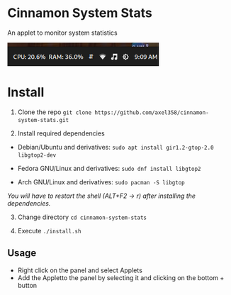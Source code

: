 # Cinnamon System Stats
An applet to monitor system statistics

![Screenshot](screenshot.png)

# Install
1. Clone the repo
```git clone https://github.com/axel358/cinnamon-system-stats.git```

2. Install required dependencies 

- Debian/Ubuntu and derivatives:
```sudo apt install gir1.2-gtop-2.0 libgtop2-dev```

- Fedora GNU/Linux and derivatives:
```sudo dnf install libgtop2```

- Arch GNU/Linux and derivatives:
```sudo pacman -S libgtop```

_You will have to restart the shell (ALT+F2 → r) after installing the dependencies._

3. Change directory ```cd cinnamon-system-stats```

4. Execute ```./install.sh```

## Usage
- Right click on the panel and select Applets
- Add the Appletto the panel by selecting it and clicking on the bottom + button
